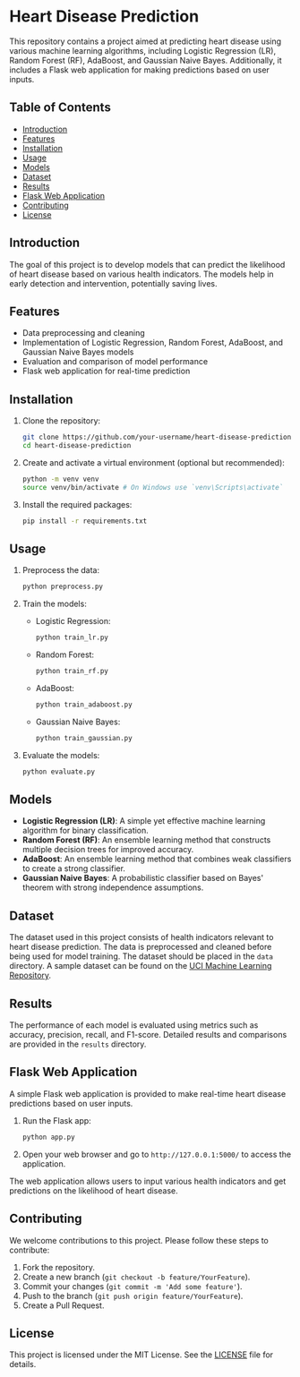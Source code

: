 # Heart Disease Prediction

This repository contains a project aimed at predicting heart disease using various machine learning algorithms, including Logistic Regression (LR), Random Forest (RF), AdaBoost, and Gaussian Naive Bayes. Additionally, it includes a Flask web application for making predictions based on user inputs.

## Table of Contents

- [Introduction](#introduction)
- [Features](#features)
- [Installation](#installation)
- [Usage](#usage)
- [Models](#models)
- [Dataset](#dataset)
- [Results](#results)
- [Flask Web Application](#flask-web-application)
- [Contributing](#contributing)
- [License](#license)

## Introduction

The goal of this project is to develop models that can predict the likelihood of heart disease based on various health indicators. The models help in early detection and intervention, potentially saving lives.

## Features

- Data preprocessing and cleaning
- Implementation of Logistic Regression, Random Forest, AdaBoost, and Gaussian Naive Bayes models
- Evaluation and comparison of model performance
- Flask web application for real-time prediction

## Installation

1. Clone the repository:
    ```sh
    git clone https://github.com/your-username/heart-disease-prediction.git
    cd heart-disease-prediction
    ```

2. Create and activate a virtual environment (optional but recommended):
    ```sh
    python -m venv venv
    source venv/bin/activate # On Windows use `venv\Scripts\activate`
    ```

3. Install the required packages:
    ```sh
    pip install -r requirements.txt
    ```

## Usage

1. Preprocess the data:
    ```sh
    python preprocess.py
    ```

2. Train the models:
    - Logistic Regression:
      ```sh
      python train_lr.py
      ```

    - Random Forest:
      ```sh
      python train_rf.py
      ```

    - AdaBoost:
      ```sh
      python train_adaboost.py
      ```

    - Gaussian Naive Bayes:
      ```sh
      python train_gaussian.py
      ```

3. Evaluate the models:
    ```sh
    python evaluate.py
    ```

## Models

- **Logistic Regression (LR)**: A simple yet effective machine learning algorithm for binary classification.
- **Random Forest (RF)**: An ensemble learning method that constructs multiple decision trees for improved accuracy.
- **AdaBoost**: An ensemble learning method that combines weak classifiers to create a strong classifier.
- **Gaussian Naive Bayes**: A probabilistic classifier based on Bayes' theorem with strong independence assumptions.

## Dataset

The dataset used in this project consists of health indicators relevant to heart disease prediction. The data is preprocessed and cleaned before being used for model training. The dataset should be placed in the `data` directory. A sample dataset can be found on the [UCI Machine Learning Repository](https://archive.ics.uci.edu/ml/datasets/heart+disease).

## Results

The performance of each model is evaluated using metrics such as accuracy, precision, recall, and F1-score. Detailed results and comparisons are provided in the `results` directory.

## Flask Web Application

A simple Flask web application is provided to make real-time heart disease predictions based on user inputs.

1. Run the Flask app:
    ```sh
    python app.py
    ```

2. Open your web browser and go to `http://127.0.0.1:5000/` to access the application.

The web application allows users to input various health indicators and get predictions on the likelihood of heart disease.

## Contributing

We welcome contributions to this project. Please follow these steps to contribute:

1. Fork the repository.
2. Create a new branch (`git checkout -b feature/YourFeature`).
3. Commit your changes (`git commit -m 'Add some feature'`).
4. Push to the branch (`git push origin feature/YourFeature`).
5. Create a Pull Request.

## License

This project is licensed under the MIT License. See the [LICENSE](LICENSE) file for details.
